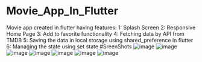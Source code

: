 # Movie_App_In_Flutter
Movie app created in flutter having features: 
1: Splash Screen
2: Responsive Home Page
3: Add to favorite functionality
4: Fetching data by API from TMDB
5: Saving the data in local storage using shared_preference in flutter
6: Managing the state using set state
#SreenShots
![image](https://github.com/AliShanASA/Movie_App_In_Flutter/assets/142229789/922c91dc-db99-4a16-a732-b004fda21b1a)
![image](https://github.com/AliShanASA/Movie_App_In_Flutter/assets/142229789/3ed38a5d-df78-4470-aca9-6a79304556d3)
![image](https://github.com/AliShanASA/Movie_App_In_Flutter/assets/142229789/8ec7ab0e-1794-42c1-9d55-880b6eaff91f)
![image](https://github.com/AliShanASA/Movie_App_In_Flutter/assets/142229789/381c4ddc-84d3-45f0-afc5-fc26fe058618)
![image](https://github.com/AliShanASA/Movie_App_In_Flutter/assets/142229789/80af24e1-d374-4ac3-a0b1-0bf491ca28eb)
![image](https://github.com/AliShanASA/Movie_App_In_Flutter/assets/142229789/83cea823-49a9-4f0d-b4be-12fc73961213)
![image](https://github.com/AliShanASA/Movie_App_In_Flutter/assets/142229789/6e2342c3-3a90-4936-a431-2943c9b69a05)

